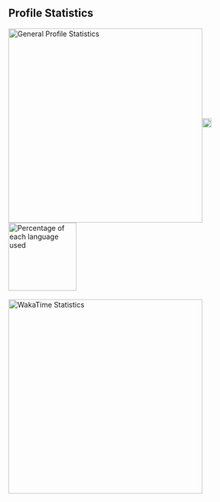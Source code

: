 ## Profile Statistics
<a href="https://github.com/thorbm1500">
  <img width=385 align="center" style="margin:0;" alt="General Profile Statistics" src="https://github-readme-stats-thors-projects-0469a0cc.vercel.app/api?username=thorbm1500&line_height=30&include_all_commits=true&hide=prs&show_icons=true&hide_title=true&hide_border&theme=github_dark"/><img width="18" src="transparent_spacer.png"></img>‎<img height=135 align="center" alt="Percentage of each language used" src="https://github-readme-stats-thors-projects-0469a0cc.vercel.app/api/top-langs/?username=thorbm1500&size_weight=2&count_weight=0&text_bold=true&layout=compact&hide_title=true&theme=github_dark"/><br/><br/>
</img><img width=385 align="left" alt="WakaTime Statistics" src="https://github-readme-stats-thors-projects-0469a0cc.vercel.app/api/wakatime?username=thorbm&layout&langs_count=5&hide=Groovy&hide_title=true&theme=github_dark" />‎
</a>
